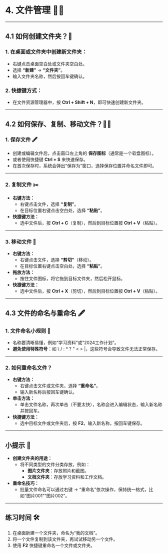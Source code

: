 # **4. 文件管理 📁✨**

---

## **4.1 如何创建文件夹？🌟**

### 1. **在桌面或文件夹中创建新文件夹：**
   - 右键点击桌面空白处或文件夹空白处。
   - 选择 **“新建”** → **“文件夹”**。
   - 输入文件夹名称，然后按回车键确认。

### 2. **快捷键方式：**
   - 在文件资源管理器中，按 **Ctrl + Shift + N**，即可快速创建新文件夹。

---

## **4.2 如何保存、复制、移动文件？💾📂**

### 1. **保存文件 🖋️**  
   - 创建或编辑文件后，点击窗口左上角的 **保存图标**（通常是一个软盘图标）。  
   - 或者使用快捷键 **Ctrl + S** 来快速保存。  
   - 在首次保存时，系统会弹出“保存为”窗口，选择保存位置并命名文件即可。  

---

### 2. **复制文件 ✂️**  
   - **右键方法：**  
     - 右键点击文件，选择 **“复制”**。  
     - 在目标位置右键点击空白处，选择 **“粘贴”**。  
   - **快捷键方法：**  
     - 选中文件后，按 **Ctrl + C**（复制），然后到目标位置按 **Ctrl + V**（粘贴）。  

---

### 3. **移动文件 🚚**  
   - **右键方法：**  
     - 右键点击文件，选择 **“剪切”**（移动）。  
     - 在目标位置右键点击空白处，选择 **“粘贴”**。  
   - **拖放方法：**  
     - 按住文件图标，将它拖到目标文件夹，然后松开鼠标。  
   - **快捷键方法：**  
     - 选中文件后，按 **Ctrl + X**（剪切），然后到目标位置按 **Ctrl + V**（粘贴）。  

---

## **4.3 文件的命名与重命名 🖋️**

### 1. **文件命名小规则 📖**  
   - 名称要清晰易懂，例如“学习资料”或“2024工作计划”。  
   - **避免使用特殊符号**：如 \ / : * ? " < > |，这些符号会导致文件无法正常保存。  

---

### 2. **如何重命名文件？**  
   - **右键方法：**  
     - 右键点击文件或文件夹，选择 **“重命名”**。  
     - 输入新名称后按回车键确认。  
   - **单击方法：**  
     - 单击文件名称，再次单击（不要太快），名称会进入编辑状态，输入新名称并按回车。  
   - **快捷键方法：**  
     - 选中目标文件或文件夹后，按 **F2**，输入新名称，按回车键保存。

---

## **小提示 🌟**  
- **创建文件夹的用途：**  
  - 将不同类型的文件分类存放，例如：  
    - **图片文件夹**：存放照片和截图。  
    - **文档文件夹**：存放学习资料和工作文档。  
- **重命名技巧：**  
  - 批量文件命名可以通过右键 → “重命名”依次操作，保持统一格式，比如“图片001”“图片002”。

---

## **练习时间 🛠️**  
1. 在桌面新建一个文件夹，命名为“我的文档”。  
2. 将一个文件复制到该文件夹，再试试移动另一个文件。  
3. 使用 **F2** 快捷键重命名一个文件或文件夹。  
